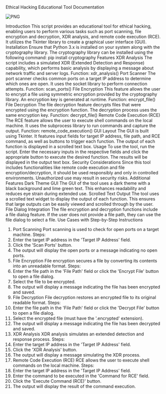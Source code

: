 Ethical Hacking Educational Tool Documentation




![PNG](https://github.com/user-attachments/assets/254e9207-2ef5-4927-8dfb-751633071571)




Introduction
This script provides an educational tool for ethical hacking, enabling users to perform various tasks such as port scanning, file encryption and decryption, XDR analysis, and remote code execution (RCE). It utilizes the Tkinter library to create a graphical user interface (GUI).
Installation
Ensure that Python 3.x is installed on your system along with the cryptography library. The cryptography library can be installed using the following command:
  pip install cryptography
Features
XDR Analysis
The script includes a simulated XDR (Extended Detection and Response) capability, which performs basic analysis by displaying a message about network traffic and server logs.
Function: xdr_analysis()
Port Scanner
The port scanner checks common ports on a target IP address to determine which ones are open. It uses the socket library to perform connection attempts.
Function: scan_ports()
File Encryption
This feature allows the user to encrypt a file using symmetric encryption provided by the cryptography library. An encryption key is generated at runtime.
Function: encrypt_file()
File Decryption
The file decryption feature decrypts files that were encrypted using the encryption function. The decryption process uses the same encryption key.
Function: decrypt_file()
Remote Code Execution (RCE)
The RCE feature allows the user to execute shell commands on the local machine. It uses the subprocess library to run commands and capture the output.
Function: remote_code_execution()
GUI Layout
The GUI is built using Tkinter. It features input fields for target IP address, file path, and RCE command, as well as buttons to trigger each function. The output of each function is displayed in a scrolled text box.
Usage
To use the tool, run the script. Enter the necessary inputs in the respective fields and click the appropriate button to execute the desired function. The results will be displayed in the output text box.
Security Considerations
Since this tool includes functionalities like remote code execution and file encryption/decryption, it should be used responsibly and only in controlled environments. Unauthorized use may result in security risks.
Additional Features
Dark Theme GUI
The GUI of the tool uses a dark theme with a black background and lime green text. This enhances readability and reduces eye strain during extended use.
Scrolled Text Output
The tool uses a scrolled text widget to display the output of each function. This ensures that large outputs can be easily viewed and scrolled through by the user.
File Dialog Integration
The file encryption and decryption functions include a file dialog feature. If the user does not provide a file path, they can use the file dialog to select a file.
Use Cases with Step-by-Step Instructions
1. Port Scanning
Port scanning is used to check for open ports on a target machine.
Steps:
1. Enter the target IP address in the 'Target IP Address' field.
2. Click the 'Scan Ports' button.
3. The output will display the open ports or a message indicating no open ports.
2. File Encryption
File encryption secures a file by converting its contents into an unreadable format.
Steps:
1. Enter the file path in the 'File Path' field or click the 'Encrypt File' button to open a file dialog.
2. Select the file to be encrypted.
3. The output will display a message indicating the file has been encrypted and saved.
3. File Decryption
File decryption restores an encrypted file to its original readable format.
Steps:
1. Enter the file path in the 'File Path' field or click the 'Decrypt File' button to open a file dialog.
2. Select the encrypted file (must have the '.encrypted' extension).
3. The output will display a message indicating the file has been decrypted and saved.
4. XDR Analysis
XDR analysis simulates an extended detection and response process.
Steps:
1. Enter the target IP address in the 'Target IP Address' field.
2. Click the 'XDR Analysis' button.
3. The output will display a message simulating the XDR process.
5. Remote Code Execution (RCE)
RCE allows the user to execute shell commands on the local machine.
Steps:
1. Enter the target IP address in the 'Target IP Address' field.
2. Enter the command to be executed in the 'Command for RCE' field.
3. Click the 'Execute Command (RCE)' button.
4. The output will display the result of the command execution.
